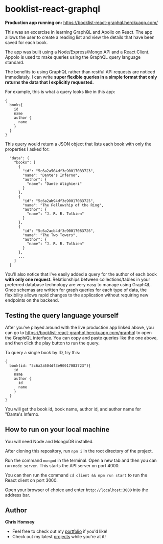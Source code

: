 # booklist-react-graphql

**Production app running on:** https://booklist-react-graphql.herokuapp.com/

This was an excercise in learning GraphQL and Apollo on React. The app allows the user to create a reading list and view the details that have been saved for each book.

The app was built using a Node/Express/Mongo API and a React Client. Appolo is used to make queries using the GraphQL query language standard.

The benefits to using GraphQL rather than restful API requests are noticed immediately. I can write **super flexible queries in a simple format that only returns the data that I explicitly requested.**

For example, this is what a query looks like in this app:

```
{
  books{
    id
    name
    author {
      name
    }
  }
}

```
This query would return a JSON object that lists each book with only the properties I asked for:
```
  "data": {
    "books": [
      {
        "id": "5c6a2a504df3e90017083723",
        "name": "Dante's Inferno",
        "author": {
          "name": "Dante Alighieri"
        }
      },
      {
        "id": "5c6a2ab94df3e90017083725",
        "name": "The Fellowship of the Ring",
        "author": {
          "name": "J. R. R. Tolkien"
        }
      },
      {
        "id": "5c6a2acb4df3e90017083726",
        "name": "The Two Towers",
        "author": {
          "name": "J. R. R. Tolkien"
        }
      },
      ...
    ]
  }
```

You'll also notice that I've easily added a query for the author of each book **with only one request**. Relationships between collections/tables in your preferred database technology are very easy to manage using GraphQL. Once schemas are written for graph queries for each type of data, the flexibility allows rapid changes to the application without requiring new endpoints on the backend.

## Testing the query language yourself

After you've played around with the live production app linked above, you can go to https://booklist-react-graphql.herokuapp.com/graphql to open the Graph*i*QL interface. You can copy and paste queries like the one above, and then click the play button to run the query.

To query a single book by ID, try this:

```
{
  book(id: "5c6a2a504df3e90017083723"){
    id
    name
    author {
      id
      name
    }
  }
}
```

You will get the book id, book name, author id, and author name for "Dante's Inferno. 

## How to run on your local machine

You will need Node and MongoDB installed.

After cloning this repository, run `npm i` in the root directory of the project. 

Run the command `mongod` in the terminal. Open a new tab and then you can run `node server`. This starts the API server on port 4000. 

You can then run the command `cd client && npm run start` to run the React client on port 3000.

Open your browser of choice and enter `http://localhost:3000` into the address bar.

## Author
**Chris Homsey**

* Feel free to check out my [portfolio](https://www.chrishomsey.com) if you'd like!
* Check out my latest [projects](https://www.chrishomsey.com/portfolio/development) while you're at it!
